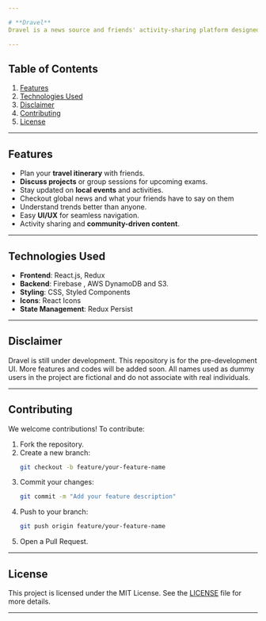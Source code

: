 ```yaml
---

# **Dravel**  
Dravel is a news source and friends' activity-sharing platform designed for neo-agers. Whether you want to plan your travel itinerary, discuss projects, organize group study sessions, or stay updated with what’s happening in your locality, Dravel has got you covered!

---
```


## **Table of Contents**
1. [Features](#features)  
2. [Technologies Used](#technologies-used)  
3. [Disclaimer](#disclaimer)  
4. [Contributing](#contributing)  
5. [License](#license)  

---

## **Features**
- Plan your **travel itinerary** with friends.
- **Discuss projects** or group sessions for upcoming exams.
- Stay updated on **local events** and activities.
- Checkout global news and what your friends have to say on them
- Understand trends better than anyone.
- Easy **UI/UX** for seamless navigation.
- Activity sharing and **community-driven content**.

---

## **Technologies Used**
- **Frontend**: React.js, Redux  
- **Backend**: Firebase , AWS DynamoDB and S3.
- **Styling**: CSS, Styled Components  
- **Icons**: React Icons  
- **State Management**: Redux Persist  

---

## **Disclaimer**
Dravel is still under development. This repository is for the pre-development UI. More features and codes will be added soon. All names used as dummy users in the project are fictional and do not associate with real individuals.

---

## **Contributing**
We welcome contributions! To contribute:
1. Fork the repository.
2. Create a new branch:
   ```bash
   git checkout -b feature/your-feature-name
   ```
3. Commit your changes:
   ```bash
   git commit -m "Add your feature description"
   ```
4. Push to your branch:
   ```bash
   git push origin feature/your-feature-name
   ```
5. Open a Pull Request.

---

## **License**
This project is licensed under the MIT License. See the [LICENSE](LICENSE) file for more details.

---
